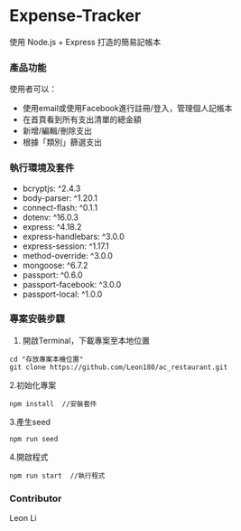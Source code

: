 # Expense-Tracker
使用 Node.js + Express 打造的簡易記帳本

### 產品功能
使用者可以：
* 使用email或使用Facebook進行註冊/登入，管理個人記帳本
* 在首頁看到所有支出清單的總金額
* 新增/編輯/刪除支出
* 根據「類別」篩選支出

### 執行環境及套件
* bcryptjs: ^2.4.3
* body-parser: ^1.20.1
* connect-flash: ^0.1.1
* dotenv: ^16.0.3
* express: ^4.18.2
* express-handlebars: ^3.0.0
* express-session: ^1.17.1
* method-override: ^3.0.0
* mongoose: ^6.7.2
* passport: ^0.6.0
* passport-facebook: ^3.0.0
* passport-local: ^1.0.0

### 專案安裝步驟
1. 開啟Terminal，下載專案至本地位置
```
cd "存放專案本機位置"
git clone https://github.com/Leon180/ac_restaurant.git
```
2.初始化專案
```
npm install  //安裝套件
```
3.產生seed
```
npm run seed
```
4.開啟程式
```
npm run start  //執行程式
```
### Contributor
Leon Li
